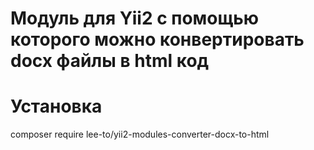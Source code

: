 # Модуль для Yii2 с помощью которого можно конвертировать docx файлы в html код

# Установка
composer require lee-to/yii2-modules-converter-docx-to-html
